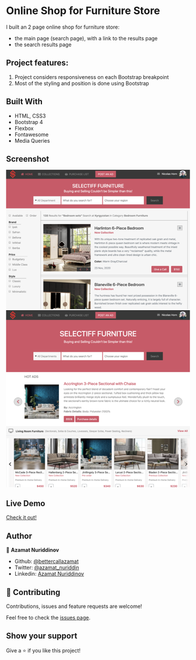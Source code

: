 # Online Shop for Furniture Store
I built an 2 page online shop for furniture store:
- the main page (search page), with a link to the results page
- the search results page

## Project features:
1. Project considers responsiveness on each Bootstrap breakpoint
2. Most of the styling and position is done using Bootstrap

## Built With

- HTML, CSS3
- Bootstrap 4
- Flexbox
- Fontawesome
- Media Queries

## Screenshot

![Screenshot](imgs/screenshot-1.png)
![Screenshot](imgs/screenshot-2.png)

## Live Demo

[Check it out!](https://newsweek-bootstrap.netlify.com/)

## Author

👤 **Azamat Nuriddinov**

- Github: [@bettercallazamat](https://github.com/bettercallazamat)
- Twitter: [@azamat_nuriddin](https://twitter.com/azamat_nuriddin)
- Linkedin: [Azamat Nuriddinov](https://www.linkedin.com/in/azamat-nuriddinov-57579868)

## 🤝 Contributing

Contributions, issues and feature requests are welcome!

Feel free to check the [issues page](issues/).

## Show your support

Give a ⭐️ if you like this project!